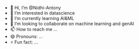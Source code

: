 - 👋 Hi, I’m @Nidhi-Antony
- 👀 I’m interested in datascience
- 🌱 I’m currently learning AI&ML
- 💞️ I’m looking to collaborate on machine learning and genAI
- 📫 How to reach me ...
- 😄 Pronouns: ...
- ⚡ Fun fact: ...

<!---
Nidhi-Antony/Nidhi-Antony is a ✨ special ✨ repository because its `README.md` (this file) appears on your GitHub profile.
You can click the Preview link to take a look at your changes.
--->
